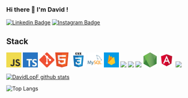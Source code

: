 ### Hi there 👋  I'm David !

[![Linkedin Badge](https://img.shields.io/badge/-DavidLopF-0e76a8?style=flat-square&logo=Linkedin&logoColor=white)](https://www.linkedin.com/in/davidlopezforero/)
[![Instagram Badge](https://img.shields.io/badge/-@davidlopezrf-e4405f?style=flat-square&logo=Instagram&logoColor=white)](https://www.instagram.com/davidlopezrf/?hl=es)

## Stack
<img src = 'https://github.com/santiagoPadi/santiagoPadi/blob/master/Images/javascript.jpg' width='40'/> <img src = 'https://github.com/santiagoPadi/santiagoPadi/blob/master/Images/typescritp.jpg' height='40'/>  <img src ='https://github.com/santiagoPadi/santiagoPadi/blob/master/Images/git.png' width='40'/><img src =
'https://github.com/santiagoPadi/santiagoPadi/blob/master/Images/html.png' width='40'/> <img src =
'https://github.com/santiagoPadi/santiagoPadi/blob/master/Images/css.png' width='40'/> 
<img src ='https://github.com/santiagoPadi/santiagoPadi/blob/master/Images/mysql.png' height='40'/> 
<img src = 'https://github.com/santiagoPadi/santiagoPadi/blob/master/Images/firebase.jpg' width='40'/>
<img src = 'https://i.blogs.es/e7b69c/java_logo/1366_2000.webp' width='40'/>
<img src = 'https://upload.wikimedia.org/wikipedia/commons/7/79/Spring_Boot.svg' width='40'/>
<img src = 'https://www.martechforum.com/wp-content/uploads/2015/08/AWS-logo.jpg' width='40'/>
 <img src = 'https://github.com/santiagoPadi/santiagoPadi/blob/master/Images/node.png' width='40'/> 
 <img src = 'https://github.com/santiagoPadi/santiagoPadi/blob/master/Images/angular.jpg' width='40'/>
 <img src = 'https://upload.wikimedia.org/wikipedia/commons/c/c3/Python-logo-notext.svg' width='40'/>
 
[![DavidLopF github stats](https://github-readme-stats.vercel.app/api?username=DavidLopF&count_private=true&show_icons=true&hide_rank=true)](https://github.com/DavidLopF)

![Top Langs](https://github-readme-stats.vercel.app/api/top-langs/?username=DavidLopF&hide=TeX&layout=compact)
